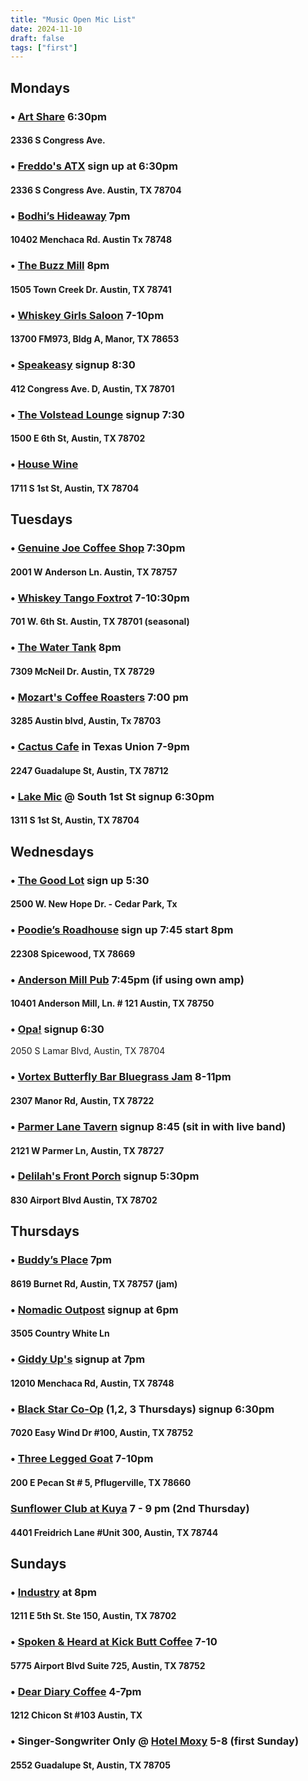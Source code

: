 ```yaml
---
title: "Music Open Mic List"
date: 2024-11-10
draft: false
tags: ["first"]
---
```


## Mondays

### •  [Art Share](https://maps.app.goo.gl/Hj9tNA6PRa6HgMKPA) 6:30pm 
#### 2336 S Congress Ave.

### • [Freddo's ATX](https://maps.app.goo.gl/MbWozeEiCFA96qbs7) sign up at 6:30pm 
#### 2336 S Congress Ave. Austin, TX 78704


### • [Bodhi’s Hideaway](https://maps.app.goo.gl/gM15qEmZccX9VhCj6) 7pm 
#### 10402 Menchaca Rd. Austin Tx 78748

### • [The Buzz Mill](https://maps.app.goo.gl/LH9x1y4gBhMQqnUMA) 8pm 
#### 1505 Town Creek Dr. Austin, TX 78741

### • [Whiskey Girls Saloon](https://maps.app.goo.gl/585kWakMvxL62sT39) 7-10pm 
#### 13700 FM973, Bldg A, Manor, TX 78653

### • [Speakeasy](https://maps.app.goo.gl/sMEyukpvkjtvg6xH6) signup 8:30
#### 412 Congress Ave. D, Austin, TX 78701

### • [The Volstead Lounge](https://maps.app.goo.gl/af8Rjprq2jboWXkK9) signup 7:30 
#### 1500 E 6th St, Austin, TX 78702

### • [House Wine](https://maps.app.goo.gl/9sWVzHDxcWQ2MgYWA) 
#### 1711 S 1st St, Austin, TX 78704



## Tuesdays

### • [Genuine Joe Coffee Shop](https://maps.app.goo.gl/2f3665iVXiFZsdMJ6) 7:30pm 
#### 2001 W Anderson Ln. Austin, TX 78757

### • [Whiskey Tango Foxtrot](https://maps.app.goo.gl/DCNHApuQkemfDMuAA) 7-10:30pm 
#### 701 W. 6th St. Austin, TX 78701 (seasonal) 

### • [The Water Tank](https://maps.app.goo.gl/tGu34wgSxABX7HT28) 8pm 
#### 7309 McNeil Dr. Austin, TX 78729

### • [Mozart's Coffee Roasters](https://maps.app.goo.gl/AgeAympQ3RPYNeDj9) 7:00 pm 
#### 3285 Austin blvd, Austin, Tx 78703

### • [Cactus Cafe](https://maps.app.goo.gl/JK96f6f8nYxt315W9) in Texas Union 7-9pm 
#### 2247 Guadalupe St, Austin, TX 78712

### • [Lake Mic](https://maps.app.goo.gl/azpze87z9d5buzqeA) @ South 1st St signup 6:30pm
#### 1311 S 1st St, Austin, TX 78704



## Wednesdays

### • [The Good Lot](https://maps.app.goo.gl/3mXZPmueqXXh5w9PA) sign up 5:30 
#### 2500 W. New Hope Dr. - Cedar Park, Tx

### • [Poodie’s Roadhouse](https://maps.app.goo.gl/TxhKSifP1bRCQpXz7) sign up 7:45 start 8pm
#### 22308 Spicewood, TX 78669

### • [Anderson Mill Pub](https://maps.app.goo.gl/SyhkmA2SA8eMjHhZ6) 7:45pm (if using own amp) 
#### 10401 Anderson Mill, Ln. # 121 Austin, TX 78750

### • [Opa!](https://maps.app.goo.gl/Hr8iSyr44XNe1r9U7) signup 6:30 
2050 S Lamar Blvd, Austin, TX 78704

### • [Vortex Butterfly Bar Bluegrass Jam](https://maps.app.goo.gl/KuuHfE48mj3Cde2R6) 8-11pm
#### 2307 Manor Rd, Austin, TX 78722

### • [Parmer Lane Tavern](https://maps.app.goo.gl/EJ9SFa6CcgF2c1xd7) signup 8:45 (sit in with live band) 
#### 2121 W Parmer Ln, Austin, TX 78727

### • [Delilah's Front Porch](https://maps.app.goo.gl/ajVq1XmwpiLMSm3C6) signup 5:30pm 
#### 830 Airport Blvd Austin, TX 78702



## Thursdays

### • [Buddy’s Place](https://maps.app.goo.gl/Wf6J743CuDGxebnJ6) 7pm 
#### 8619 Burnet Rd, Austin, TX 78757 (jam)

### • [Nomadic Outpost](https://maps.app.goo.gl/46G5v7yoVeLU7UDf7) signup at 6pm 
#### 3505 Country White Ln

### • [Giddy Up's](https://maps.app.goo.gl/rZfNgCeDbKhHzsDJ9) signup at 7pm 
#### 12010 Menchaca Rd, Austin, TX 78748

### • [Black Star Co-Op](https://maps.app.goo.gl/pTbWLu3ujeU5yPXh9) (1,2, 3 Thursdays) signup 6:30pm 
#### 7020 Easy Wind Dr #100, Austin, TX 78752

### • [Three Legged Goat](https://maps.app.goo.gl/1yok2imzxoU784ZZ7) 7-10pm 
#### 200 E Pecan St # 5, Pflugerville, TX 78660

### [Sunflower Club at Kuya](https://www.eventbrite.com/e/sunflower-club-creative-ceremony-tickets-1049006916927) 7 - 9 pm (2nd Thursday)
#### 4401 Freidrich Lane #Unit 300, Austin, TX 78744


## Sundays

### • [Industry](https://maps.app.goo.gl/aiTEoF9St459Mr9q7) at 8pm 
#### 1211 E 5th St. Ste 150, Austin, TX 78702

### • [Spoken & Heard at Kick Butt Coffee](https://maps.app.goo.gl/EeW6qqRQJ7A4aC1K9) 7-10
#### 5775 Airport Blvd Suite 725, Austin, TX 78752

### • [Dear Diary Coffee](https://maps.app.goo.gl/2hmjcSfCRwwyoofc6) 4-7pm 
#### 1212 Chicon St #103 Austin, TX

### • Singer-Songwriter Only @ [Hotel Moxy](https://maps.app.goo.gl/DpMCfD52vjCX1ewG9) 5-8 (first Sunday)
#### 2552 Guadalupe St, Austin, TX 78705